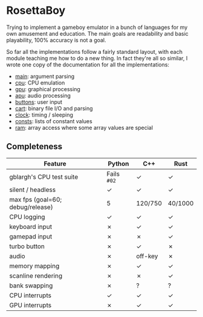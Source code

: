 RosettaBoy
==========
Trying to implement a gameboy emulator in a bunch of languages for my own
amusement and education. The main goals are readability and basic playability,
100% accuracy is not a goal.

So far all the implementations follow a fairly standard layout, with each
module teaching me how to do a new thing. In fact they're all so similar,
I wrote one copy of the documentation for all the implementations:

- [main](docs/main.md): argument parsing
- [cpu](docs/cpu.md): CPU emulation
- [gpu](docs/gpu.md): graphical processing
- [apu](docs/apu.md): audio processing
- [buttons](docs/buttons.md): user input
- [cart](docs/cart.md): binary file I/O and parsing
- [clock](docs/clock.md): timing / sleeping
- [consts](docs/consts.md): lists of constant values
- [ram](docs/ram.md): array access where some array values are special

Completeness
------------
| Feature                            | Python    | C++       | Rust      |
| -------                            | -------   | ---       | ----      |
| gblargh's CPU test suite         | Fails `#02` |  &check;  |  &check;  |
| silent / headless                  |  &check;  |  &check;  |  &check;  |
| max fps (goal=60; debug/release)   |  5        |  120/750  |  40/1000  |
| CPU logging                        |  &check;  |  &check;  |  &check;  |
| keyboard input                     |  &cross;  |  &check;  |  &check;  |
| gamepad input                      |  &cross;  |  &cross;  |  &check;  |
| turbo button                       |  &cross;  |  &check;  |  &cross;  |
| audio                              |  &cross;  |  off-key  |  &cross;  |
| memory mapping                     |  &cross;  |  &check;  |  &check;  |
| scanline rendering                 |  &cross;  |  &cross;  |  &check;  |
| bank swapping                      |  &cross;  |  ?        |  ?        |
| CPU interrupts                     |  &check;  |  &check;  |  &check;  |
| GPU interrupts                     |  &cross;  |  &check;  |  &check;  |
